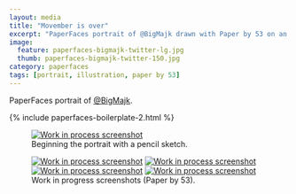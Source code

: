 ```yaml
---
layout: media
title: "Movember is over"
excerpt: "PaperFaces portrait of @BigMajk drawn with Paper by 53 on an iPad."
image: 
  feature: paperfaces-bigmajk-twitter-lg.jpg
  thumb: paperfaces-bigmajk-twitter-150.jpg
category: paperfaces
tags: [portrait, illustration, paper by 53]
---
```


PaperFaces portrait of <a href="http://twitter.com/BigMajk">@BigMajk</a>.

{% include paperfaces-boilerplate-2.html %}

<figure>
	<a href="{{ site.url }}/images/paperfaces-bigmajk-process-1-lg.jpg"><img src="{{ site.url }}/images/paperfaces-bigmajk-process-1-750.jpg" alt="Work in process screenshot"></a>
	<figcaption>Beginning the portrait with a pencil sketch.</figcaption>
</figure>

<figure class="half">
	<a href="{{ site.url }}/images/paperfaces-bigmajk-process-2-lg.jpg"><img src="{{ site.url }}/images/paperfaces-bigmajk-process-2-600.jpg" alt="Work in process screenshot"></a>
	<a href="{{ site.url }}/images/paperfaces-bigmajk-process-3-lg.jpg"><img src="{{ site.url }}/images/paperfaces-bigmajk-process-3-600.jpg" alt="Work in process screenshot"></a>
	<a href="{{ site.url }}/images/paperfaces-bigmajk-process-4-lg.jpg"><img src="{{ site.url }}/images/paperfaces-bigmajk-process-4-600.jpg" alt="Work in process screenshot"></a>
	<a href="{{ site.url }}/images/paperfaces-bigmajk-process-5-lg.jpg"><img src="{{ site.url }}/images/paperfaces-bigmajk-process-5-600.jpg" alt="Work in process screenshot"></a>
	<figcaption>Work in progress screenshots (Paper by 53).</figcaption>
</figure>
